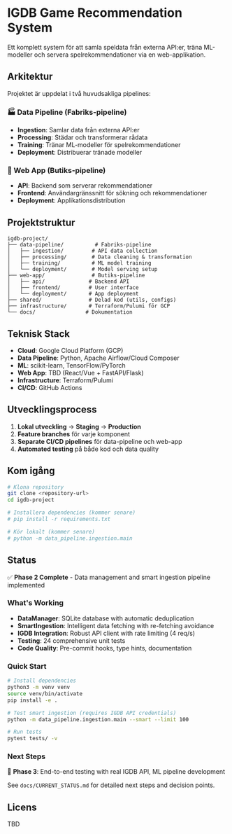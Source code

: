 # IGDB Game Recommendation System

Ett komplett system för att samla speldata från externa API:er, träna ML-modeller och servera spelrekommendationer via en web-applikation.

## Arkitektur

Projektet är uppdelat i två huvudsakliga pipelines:

### 🏭 Data Pipeline (Fabriks-pipeline)

- **Ingestion**: Samlar data från externa API:er
- **Processing**: Städar och transformerar rådata
- **Training**: Tränar ML-modeller för spelrekommendationer
- **Deployment**: Distribuerar tränade modeller

### 🏪 Web App (Butiks-pipeline)

- **API**: Backend som serverar rekommendationer
- **Frontend**: Användargränssnitt för sökning och rekommendationer
- **Deployment**: Applikationsdistribution

## Projektstruktur

```text
igdb-project/
├── data-pipeline/          # Fabriks-pipeline
│   ├── ingestion/         # API data collection
│   ├── processing/        # Data cleaning & transformation
│   ├── training/          # ML model training
│   └── deployment/        # Model serving setup
├── web-app/               # Butiks-pipeline
│   ├── api/              # Backend API
│   ├── frontend/         # User interface
│   └── deployment/       # App deployment
├── shared/               # Delad kod (utils, configs)
├── infrastructure/       # Terraform/Pulumi för GCP
└── docs/                # Dokumentation
```

## Teknisk Stack

- **Cloud**: Google Cloud Platform (GCP)
- **Data Pipeline**: Python, Apache Airflow/Cloud Composer
- **ML**: scikit-learn, TensorFlow/PyTorch
- **Web App**: TBD (React/Vue + FastAPI/Flask)
- **Infrastructure**: Terraform/Pulumi
- **CI/CD**: GitHub Actions

## Utvecklingsprocess

1. **Lokal utveckling** → **Staging** → **Production**
2. **Feature branches** för varje komponent
3. **Separate CI/CD pipelines** för data-pipeline och web-app
4. **Automated testing** på både kod och data quality

## Kom igång

```bash
# Klona repository
git clone <repository-url>
cd igdb-project

# Installera dependencies (kommer senare)
# pip install -r requirements.txt

# Kör lokalt (kommer senare)
# python -m data_pipeline.ingestion.main
```

## Status

✅ **Phase 2 Complete** - Data management and smart ingestion pipeline implemented

### **What's Working**
- **DataManager**: SQLite database with automatic deduplication
- **SmartIngestion**: Intelligent data fetching with re-fetching avoidance
- **IGDB Integration**: Robust API client with rate limiting (4 req/s)
- **Testing**: 24 comprehensive unit tests
- **Code Quality**: Pre-commit hooks, type hints, documentation

### **Quick Start**
```bash
# Install dependencies
python3 -m venv venv
source venv/bin/activate
pip install -e .

# Test smart ingestion (requires IGDB API credentials)
python -m data_pipeline.ingestion.main --smart --limit 100

# Run tests
pytest tests/ -v
```

### **Next Steps**
🎯 **Phase 3**: End-to-end testing with real IGDB API, ML pipeline development

See `docs/CURRENT_STATUS.md` for detailed next steps and decision points.

## Licens

TBD
